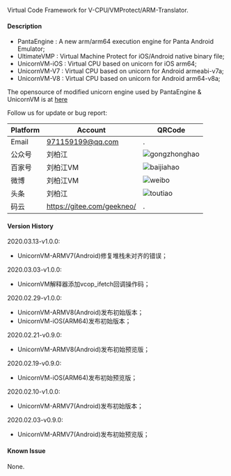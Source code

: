 Virtual Code Framework for V-CPU/VMProtect/ARM-Translator.

#### Description

 * PantaEngine : A new arm/arm64 execution engine for Panta Android Emulator;
 * UltimateVMP : Virtual Machine Protect for iOS/Android native binary file;
 * UnicornVM-iOS : Virtual CPU based on unicorn for iOS arm64;
 * UnicornVM-V7 : Virtual CPU based on unicorn for Android armeabi-v7a;
 * UnicornVM-V8 : Virtual CPU based on unicorn for Android arm64-v8a;

The opensource of modified unicorn engine used by PantaEngine & UnicornVM is at [here](https://gitee.com/geekneo/unicorn)

Follow us for update or bug report:

|Platform|Account|QRCode|
|-|-|-|
|Email|971159199@qq.com|.|
|公众号|刘柏江|![gongzhonghao](https://gitee.com/geekneo/PantaDocumentRes/raw/master/wemedia/gongzhonghao.jpeg)|
|百家号|刘柏江VM|![baijiahao](https://gitee.com/geekneo/PantaDocumentRes/raw/master/wemedia/baijiahao.jpeg)|
|微博|刘柏江VM|![weibo](https://gitee.com/geekneo/PantaDocumentRes/raw/master/wemedia/weibo.jpeg)|
|头条|刘柏江|![toutiao](https://gitee.com/geekneo/PantaDocumentRes/raw/master/wemedia/toutiao.jpeg)|
|码云|https://gitee.com/geekneo/|.|


#### Version History

2020.03.13-v1.0.0:

 * UnicornVM-ARMV7(Android)修复堆栈未对齐的错误；

2020.03.03-v1.0.0:

 * UnicornVM解释器添加vcop_ifetch回调操作码；

2020.02.29-v1.0.0:

 * UnicornVM-ARMV8(Android)发布初始版本；
 * UnicornVM-iOS(ARM64)发布初始版本；

2020.02.21-v0.9.0:

 * UnicornVM-ARMV8(Android)发布初始预览版；

2020.02.19-v0.9.0:

 * UnicornVM-iOS(ARM64)发布初始预览版；

2020.02.10-v1.0.0:

 * UnicornVM-ARMV7(Android)发布初始版本；

2020.02.03-v0.9.0:

 * UnicornVM-ARMV7(Android)发布初始预览版；

#### Known Issue

None.
